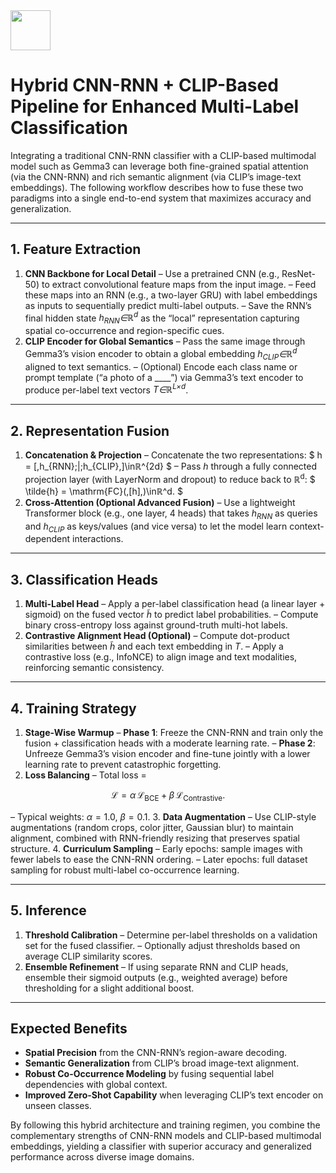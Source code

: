 <img src="https://r2cdn.perplexity.ai/pplx-full-logo-primary-dark%402x.png" style="height:64px;margin-right:32px"/>

# Hybrid CNN-RNN + CLIP-Based Pipeline for Enhanced Multi-Label Classification

Integrating a traditional CNN-RNN classifier with a CLIP-based multimodal model such as Gemma3 can leverage both fine-grained spatial attention (via the CNN-RNN) and rich semantic alignment (via CLIP’s image-text embeddings). The following workflow describes how to fuse these two paradigms into a single end-to-end system that maximizes accuracy and generalization.

***

## 1. Feature Extraction

1. **CNN Backbone for Local Detail**
– Use a pretrained CNN (e.g., ResNet-50) to extract convolutional feature maps from the input image.
– Feed these maps into an RNN (e.g., a two-layer GRU) with label embeddings as inputs to sequentially predict multi-label outputs.
– Save the RNN’s final hidden state *h<sub>RNN</sub>∈ℝ<sup>d</sup>* as the “local” representation capturing spatial co-occurrence and region-specific cues.
2. **CLIP Encoder for Global Semantics**
– Pass the same image through Gemma3’s vision encoder to obtain a global embedding *h<sub>CLIP</sub>∈ℝ<sup>d</sup>* aligned to text semantics.
– (Optional) Encode each class name or prompt template (“a photo of a ____”) via Gemma3’s text encoder to produce per-label text vectors *T∈ℝ<sup>L×d</sup>*.

***

## 2. Representation Fusion

1. **Concatenation \& Projection**
– Concatenate the two representations:
\$ h = [\,h_{RNN}\;\|\;h_{CLIP}\,]\inℝ^{2d} \$
– Pass *h* through a fully connected projection layer (with LayerNorm and dropout) to reduce back to ℝ<sup>d</sup>:
\$ \tilde{h} = \mathrm{FC}(\,[h]\,)\inℝ^d. \$
2. **Cross-Attention (Optional Advanced Fusion)**
– Use a lightweight Transformer block (e.g., one layer, 4 heads) that takes *h<sub>RNN</sub>* as queries and *h<sub>CLIP</sub>* as keys/values (and vice versa) to let the model learn context-dependent interactions.

***

## 3. Classification Heads

1. **Multi-Label Head**
– Apply a per-label classification head (a linear layer + sigmoid) on the fused vector $\tilde{h}$ to predict label probabilities.
– Compute binary cross-entropy loss against ground-truth multi-hot labels.
2. **Contrastive Alignment Head (Optional)**
– Compute dot-product similarities between $\tilde{h}$ and each text embedding in *T*.
– Apply a contrastive loss (e.g., InfoNCE) to align image and text modalities, reinforcing semantic consistency.

***

## 4. Training Strategy

1. **Stage-Wise Warmup**
– **Phase 1**: Freeze the CNN-RNN and train only the fusion + classification heads with a moderate learning rate.
– **Phase 2**: Unfreeze Gemma3’s vision encoder and fine-tune jointly with a lower learning rate to prevent catastrophic forgetting.
2. **Loss Balancing**
– Total loss =

$$
\mathcal{L} = \alpha\,\mathcal{L}_{\text{BCE}} + \beta\,\mathcal{L}_{\text{Contrastive}}.
$$

– Typical weights: $\alpha=1.0$, $\beta=0.1$.
3. **Data Augmentation**
– Use CLIP-style augmentations (random crops, color jitter, Gaussian blur) to maintain alignment, combined with RNN-friendly resizing that preserves spatial structure.
4. **Curriculum Sampling**
– Early epochs: sample images with fewer labels to ease the CNN-RNN ordering.
– Later epochs: full dataset sampling for robust multi-label co-occurrence learning.

***

## 5. Inference

1. **Threshold Calibration**
– Determine per-label thresholds on a validation set for the fused classifier.
– Optionally adjust thresholds based on average CLIP similarity scores.
2. **Ensemble Refinement**
– If using separate RNN and CLIP heads, ensemble their sigmoid outputs (e.g., weighted average) before thresholding for a slight additional boost.

***

## Expected Benefits

- **Spatial Precision** from the CNN-RNN’s region-aware decoding.
- **Semantic Generalization** from CLIP’s broad image-text alignment.
- **Robust Co-Occurrence Modeling** by fusing sequential label dependencies with global context.
- **Improved Zero-Shot Capability** when leveraging CLIP’s text encoder on unseen classes.

By following this hybrid architecture and training regimen, you combine the complementary strengths of CNN-RNN models and CLIP-based multimodal embeddings, yielding a classifier with superior accuracy and generalized performance across diverse image domains.

